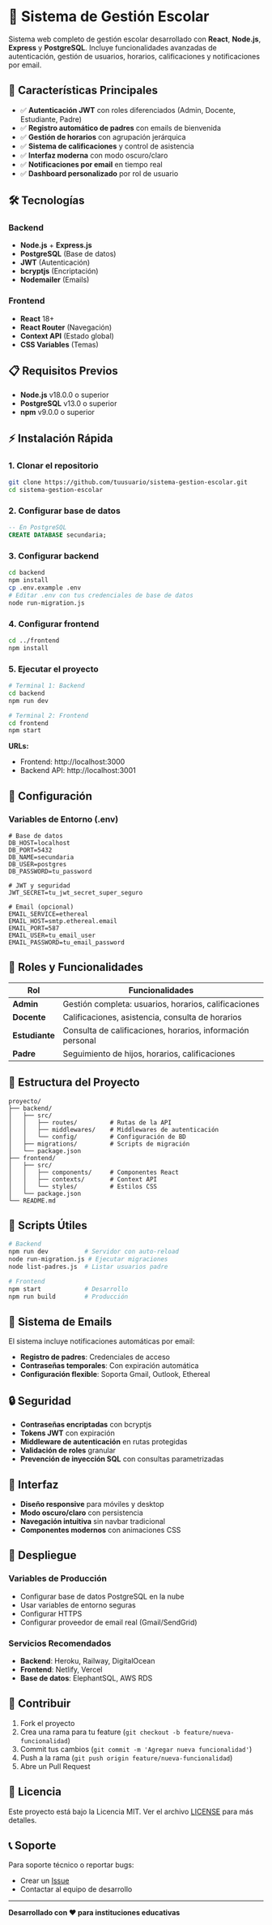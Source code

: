 # 🏫 Sistema de Gestión Escolar

Sistema web completo de gestión escolar desarrollado con **React**, **Node.js**, **Express** y **PostgreSQL**. Incluye funcionalidades avanzadas de autenticación, gestión de usuarios, horarios, calificaciones y notificaciones por email.

## 🚀 Características Principales

- ✅ **Autenticación JWT** con roles diferenciados (Admin, Docente, Estudiante, Padre)
- ✅ **Registro automático de padres** con emails de bienvenida
- ✅ **Gestión de horarios** con agrupación jerárquica
- ✅ **Sistema de calificaciones** y control de asistencia
- ✅ **Interfaz moderna** con modo oscuro/claro
- ✅ **Notificaciones por email** en tiempo real
- ✅ **Dashboard personalizado** por rol de usuario

## 🛠️ Tecnologías

### Backend
- **Node.js** + **Express.js**
- **PostgreSQL** (Base de datos)
- **JWT** (Autenticación)
- **bcryptjs** (Encriptación)
- **Nodemailer** (Emails)

### Frontend
- **React** 18+
- **React Router** (Navegación)
- **Context API** (Estado global)
- **CSS Variables** (Temas)

## 📋 Requisitos Previos

- **Node.js** v18.0.0 o superior
- **PostgreSQL** v13.0 o superior
- **npm** v9.0.0 o superior

## ⚡ Instalación Rápida

### 1. Clonar el repositorio
```bash
git clone https://github.com/tuusuario/sistema-gestion-escolar.git
cd sistema-gestion-escolar
```

### 2. Configurar base de datos
```sql
-- En PostgreSQL
CREATE DATABASE secundaria;
```

### 3. Configurar backend
```bash
cd backend
npm install
cp .env.example .env
# Editar .env con tus credenciales de base de datos
node run-migration.js
```

### 4. Configurar frontend
```bash
cd ../frontend
npm install
```

### 5. Ejecutar el proyecto
```bash
# Terminal 1: Backend
cd backend
npm run dev

# Terminal 2: Frontend
cd frontend
npm start
```

**URLs:**
- Frontend: http://localhost:3000
- Backend API: http://localhost:3001

## 🔧 Configuración

### Variables de Entorno (.env)
```env
# Base de datos
DB_HOST=localhost
DB_PORT=5432
DB_NAME=secundaria
DB_USER=postgres
DB_PASSWORD=tu_password

# JWT y seguridad
JWT_SECRET=tu_jwt_secret_super_seguro

# Email (opcional)
EMAIL_SERVICE=ethereal
EMAIL_HOST=smtp.ethereal.email
EMAIL_PORT=587
EMAIL_USER=tu_email_user
EMAIL_PASSWORD=tu_email_password
```

## 👥 Roles y Funcionalidades

| Rol | Funcionalidades |
|-----|----------------|
| **Admin** | Gestión completa: usuarios, horarios, calificaciones |
| **Docente** | Calificaciones, asistencia, consulta de horarios |
| **Estudiante** | Consulta de calificaciones, horarios, información personal |
| **Padre** | Seguimiento de hijos, horarios, calificaciones |

## 📁 Estructura del Proyecto

```
proyecto/
├── backend/
│   ├── src/
│   │   ├── routes/         # Rutas de la API
│   │   ├── middlewares/    # Middlewares de autenticación
│   │   └── config/         # Configuración de BD
│   ├── migrations/         # Scripts de migración
│   └── package.json
├── frontend/
│   ├── src/
│   │   ├── components/     # Componentes React
│   │   ├── contexts/       # Context API
│   │   └── styles/         # Estilos CSS
│   └── package.json
└── README.md
```

## 🧪 Scripts Útiles

```bash
# Backend
npm run dev          # Servidor con auto-reload
node run-migration.js # Ejecutar migraciones
node list-padres.js  # Listar usuarios padre

# Frontend
npm start            # Desarrollo
npm run build        # Producción
```

## 📧 Sistema de Emails

El sistema incluye notificaciones automáticas por email:
- **Registro de padres**: Credenciales de acceso
- **Contraseñas temporales**: Con expiración automática
- **Configuración flexible**: Soporta Gmail, Outlook, Ethereal

## 🔒 Seguridad

- **Contraseñas encriptadas** con bcryptjs
- **Tokens JWT** con expiración
- **Middleware de autenticación** en rutas protegidas
- **Validación de roles** granular
- **Prevención de inyección SQL** con consultas parametrizadas

## 📱 Interfaz

- **Diseño responsive** para móviles y desktop
- **Modo oscuro/claro** con persistencia
- **Navegación intuitiva** sin navbar tradicional
- **Componentes modernos** con animaciones CSS

## 🚀 Despliegue

### Variables de Producción
- Configurar base de datos PostgreSQL en la nube
- Usar variables de entorno seguras
- Configurar HTTPS
- Configurar proveedor de email real (Gmail/SendGrid)

### Servicios Recomendados
- **Backend**: Heroku, Railway, DigitalOcean
- **Frontend**: Netlify, Vercel
- **Base de datos**: ElephantSQL, AWS RDS

## 🤝 Contribuir

1. Fork el proyecto
2. Crea una rama para tu feature (`git checkout -b feature/nueva-funcionalidad`)
3. Commit tus cambios (`git commit -m 'Agregar nueva funcionalidad'`)
4. Push a la rama (`git push origin feature/nueva-funcionalidad`)
5. Abre un Pull Request

## 📄 Licencia

Este proyecto está bajo la Licencia MIT. Ver el archivo [LICENSE](LICENSE) para más detalles.

## 📞 Soporte

Para soporte técnico o reportar bugs:
- Crear un [Issue](https://github.com/tuusuario/sistema-gestion-escolar/issues)
- Contactar al equipo de desarrollo

---

**Desarrollado con ❤️ para instituciones educativas**
